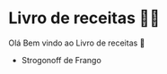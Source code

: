# Livro de receitas :man_cook:



Olá Bem vindo ao Livro de receitas :wave:

- Strogonoff de Frango

  



